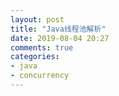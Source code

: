 ```yaml
---
layout: post
title: "Java线程池解析"
date: 2019-08-04 20:27
comments: true
categories: 
- java
- concurrency
---
```

